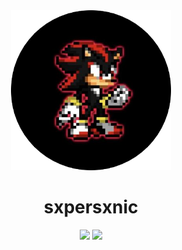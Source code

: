 <div align="center">
  <a href="https://sxpersxnic.github.io">
    <picture>
      <img alt="sxpersxnic's Profile Picture" src="/assets/pfp.png" height="256" border-radius="10">
    </picture>
  </a>
  <h1 align="center">sxpersxnic</h1>
</div>

<p align="center">
  <img height="200" src="https://github-readme-stats.vercel.app/api?username=sxpersxnic&show_icons=true&theme=dark&include_all_commits=true&count_private=true" />
  <img height="200" src="https://github-readme-stats.vercel.app/api/top-langs/?username=sxpersxnic&layout=compact&theme=dark&langs_count=8&card_witdth=320" />
</p>
